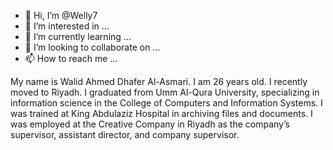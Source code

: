 - 👋 Hi, I’m @Welly7
- 👀 I’m interested in ...
- 🌱 I’m currently learning ...
- 💞️ I’m looking to collaborate on ...
- 📫 How to reach me ...

<!---
Welly7/Welly7 is a ✨ special ✨ repository because its `README.md` (this file) appears on your GitHub profile.
You can click the Preview link to take a look at your changes.
--->
My name is Walid Ahmed Dhafer Al-Asmari. I am 26 years old. I recently moved to Riyadh. I graduated from Umm Al-Qura University, specializing in information science in the College of Computers and Information Systems. I was trained at King Abdulaziz Hospital in archiving files and documents. I was employed at the Creative Company in Riyadh as the company’s supervisor, assistant director, and company supervisor.
